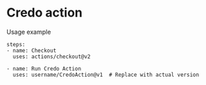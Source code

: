 # Credo action

Usage example

```
steps:
- name: Checkout
  uses: actions/checkout@v2

- name: Run Credo Action
  uses: username/CredoAction@v1  # Replace with actual version
```
